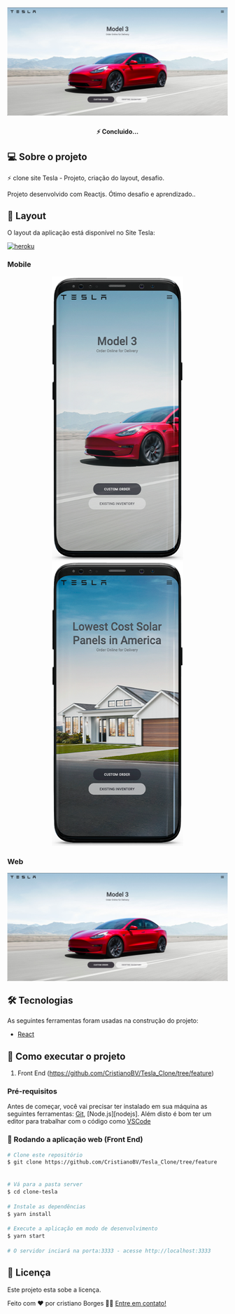 <h1 align="center">
    <img alt="TeslaClone" title="#TeslaClone" src="./screen/web.png" />
</h1>

<h4 align="center"> 
 ⚡️ Concluido...
</h4>

## 💻 Sobre o projeto

⚡️ clone site Tesla - Projeto, criação do layout, desafio.

Projeto desenvolvido com Reactjs.
Ótimo desafio e aprendizado..

## 🎨 Layout

O layout da aplicação está disponível no Site Tesla:

<a href="https://clone-tesla-dev.herokuapp.com/ ">
  <img alt="heroku" src="https://img.shields.io/badge/Acessar%20Layout%20-Heroku-%2304D361">
</a>

### Mobile

<p align="center">
  <img alt="Original.io" title="#cristianoBV" src="./screen/tesla.png" width="300px">

  <img alt="cristianoBV" title="#cristianoBV" src="./screen/mobile.png" width="300px">
</p>

### Web

<p align="center" style="display: flex; align-items: flex-start; justify-content: center;">
  <img alt="cristianoBV" title="#cristianoBV" src="./screen/web.png" width="800px">
</p>

## 🛠 Tecnologias

As seguintes ferramentas foram usadas na construção do projeto:

- [React][reactjs]

## 🚀 Como executar o projeto

1. Front End (https://github.com/CristianoBV/Tesla_Clone/tree/feature)

### Pré-requisitos

Antes de começar, você vai precisar ter instalado em sua máquina as seguintes ferramentas:
[Git](https://git-scm.com), [Node.js][nodejs].
Além disto é bom ter um editor para trabalhar com o código como [VSCode][vscode]

### 🧭 Rodando a aplicação web (Front End)

```bash
# Clone este repositório
$ git clone https://github.com/CristianoBV/Tesla_Clone/tree/feature


# Vá para a pasta server
$ cd clone-tesla

# Instale as dependências
$ yarn install

# Execute a aplicação em modo de desenvolvimento
$ yarn start

# O servidor inciará na porta:3333 - acesse http://localhost:3333
```

## 📝 Licença

Este projeto esta sobe a licença.

Feito com ❤️ por cristiano Borges 👋🏽 [Entre em contato!](https://www.linkedin.com/in/cristianobv/)

[eslint]: https://eslint.org/
[prettier]: https://prettier.io/
[reactjs]: https://reactjs.org
[yarn]: https://yarnpkg.com/
[vscode]: https://code.visualstudio.com/
[vceditconfig]: https://marketplace.visualstudio.com/items?itemName=EditorConfig.EditorConfig
[license]: https://github.com/CristianoBV/privacy_policy
[vceslint]: https://marketplace.visualstudio.com/items?itemName=dbaeumer.vscode-eslint
